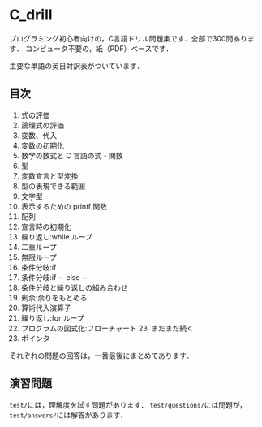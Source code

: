 # C_drill

プログラミング初心者向けの，C言語ドリル問題集です．全部で300問あります．
コンピュータ不要の，紙（PDF）ベースです．

主要な単語の英日対訳表がついています．

## 目次
1. 式の評価
2. 論理式の評価
3. 変数、代入
4. 変数の初期化
5. 数学の数式と C 言語の式・関数
6. 型
7. 変数宣言と型変換
8. 型の表現できる範囲
9. 文字型
10. 表示するための printf 関数
11. 配列
12. 宣言時の初期化
13. 繰り返し:while ループ
14. 二重ループ
15. 無限ループ
16. 条件分岐:if
17. 条件分岐:if ∼ else ∼
18. 条件分岐と繰り返しの組み合わせ
19. 剰余:余りをもとめる
20. 算術代入演算子
21. 繰り返し:for ループ
22. プログラムの図式化:フローチャート 23. まだまだ続く
24. ポインタ

それぞれの問題の回答は，一番最後にまとめてあります．

## 演習問題

`test/`には，理解度を試す問題があります．
`test/questions/`には問題が，
`test/answers/`には解答があります．
